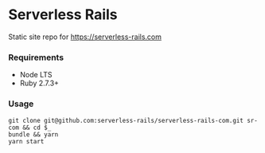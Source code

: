 # Serverless Rails

Static site repo for
https://serverless-rails.com


### Requirements

- Node LTS
- Ruby 2.7.3+

### Usage

```
git clone git@github.com:serverless-rails/serverless-rails-com.git sr-com && cd $_
bundle && yarn
yarn start
```
